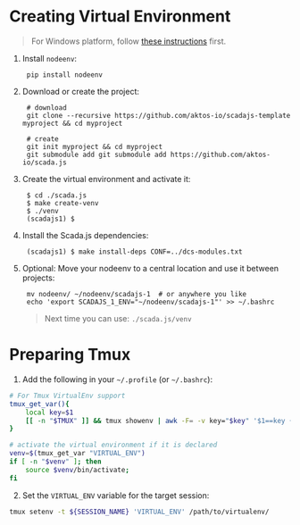 # Creating Virtual Environment 

> For Windows platform, follow [these instructions](./on-windows) first.

1. Install `nodeenv`:

        pip install nodeenv

2. Download or create the project:

        # download 
        git clone --recursive https://github.com/aktos-io/scadajs-template myproject && cd myproject

        # create 
        git init myproject && cd myproject 
        git submodule add git submodule add https://github.com/aktos-io/scada.js

3. Create the virtual environment and activate it:
    
        $ cd ./scada.js
        $ make create-venv
        $ ./venv
        (scadajs1) $ 


4. Install the Scada.js dependencies:

        (scadajs1) $ make install-deps CONF=../dcs-modules.txt
        
5. Optional: Move your nodeenv to a central location and use it between projects:
        
        mv nodeenv/ ~/nodeenv/scadajs-1  # or anywhere you like
        echo 'export SCADAJS_1_ENV="~/nodeenv/scadajs-1"' >> ~/.bashrc

   > Next time you can use: `./scada.js/venv`

# Preparing Tmux

1. Add the following in your `~/.profile` (or `~/.bashrc`):

```bash
# For Tmux VirtualEnv support
tmux_get_var(){
    local key=$1
    [[ -n "$TMUX" ]] && tmux showenv | awk -F= -v key="$key" '$1==key {print $2}'
}

# activate the virtual environment if it is declared
venv=$(tmux_get_var "VIRTUAL_ENV")
if [ -n "$venv" ]; then
    source $venv/bin/activate;
fi
```

2. Set the `VIRTUAL_ENV` variable for the target session:

```bash
tmux setenv -t ${SESSION_NAME} 'VIRTUAL_ENV' /path/to/virtualenv/
```

